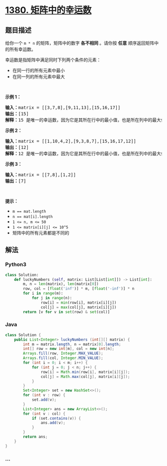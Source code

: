 # [1380. 矩阵中的幸运数](https://leetcode-cn.com/problems/lucky-numbers-in-a-matrix)



## 题目描述

<!-- 这里写题目描述 -->

<p>给你一个 <code>m * n</code> 的矩阵，矩阵中的数字 <strong>各不相同</strong> 。请你按 <strong>任意</strong> 顺序返回矩阵中的所有幸运数。</p>

<p>幸运数是指矩阵中满足同时下列两个条件的元素：</p>

<ul>
	<li>在同一行的所有元素中最小</li>
	<li>在同一列的所有元素中最大</li>
</ul>

<p>&nbsp;</p>

<p><strong>示例 1：</strong></p>

<pre><strong>输入：</strong>matrix = [[3,7,8],[9,11,13],[15,16,17]]
<strong>输出：</strong>[15]
<strong>解释：</strong>15 是唯一的幸运数，因为它是其所在行中的最小值，也是所在列中的最大值。
</pre>

<p><strong>示例 2：</strong></p>

<pre><strong>输入：</strong>matrix = [[1,10,4,2],[9,3,8,7],[15,16,17,12]]
<strong>输出：</strong>[12]
<strong>解释：</strong>12 是唯一的幸运数，因为它是其所在行中的最小值，也是所在列中的最大值。
</pre>

<p><strong>示例 3：</strong></p>

<pre><strong>输入：</strong>matrix = [[7,8],[1,2]]
<strong>输出：</strong>[7]
</pre>

<p>&nbsp;</p>

<p><strong>提示：</strong></p>

<ul>
	<li><code>m == mat.length</code></li>
	<li><code>n == mat[i].length</code></li>
	<li><code>1 &lt;= n, m &lt;= 50</code></li>
	<li><code>1 &lt;=&nbsp;matrix[i][j]&nbsp;&lt;= 10^5</code></li>
	<li>矩阵中的所有元素都是不同的</li>
</ul>


## 解法

<!-- 这里可写通用的实现逻辑 -->

<!-- tabs:start -->

### **Python3**

<!-- 这里可写当前语言的特殊实现逻辑 -->

```python
class Solution:
    def luckyNumbers (self, matrix: List[List[int]]) -> List[int]:
        m, n = len(matrix), len(matrix[0])
        row, col = [float('inf')] * m, [float('-inf')] * n
        for i in range(m):
            for j in range(n):
                row[i] = min(row[i], matrix[i][j])
                col[j] = max(col[j], matrix[i][j])
        return [v for v in set(row) & set(col)]
```

### **Java**

<!-- 这里可写当前语言的特殊实现逻辑 -->

```java
class Solution {
    public List<Integer> luckyNumbers (int[][] matrix) {
        int m = matrix.length, n = matrix[0].length;
        int[] row = new int[m], col = new int[n];
        Arrays.fill(row, Integer.MAX_VALUE);
        Arrays.fill(col, Integer.MIN_VALUE);
        for (int i = 0; i < m; i++) {
            for (int j = 0; j < n; j++) {
                row[i] = Math.min(row[i], matrix[i][j]);
                col[j] = Math.max(col[j], matrix[i][j]);
            }
        }
        Set<Integer> set = new HashSet<>();
        for (int v : row) {
            set.add(v);
        }
        List<Integer> ans = new ArrayList<>();
        for (int v : col) {
            if (set.contains(v)) {
                ans.add(v);
            }
        }
        return ans;
    }
}
```

### **...**

```

```

<!-- tabs:end -->
